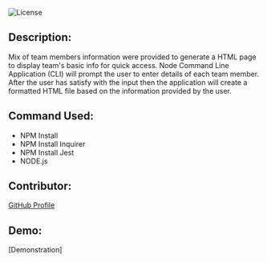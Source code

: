 ![License](https://img.shields.io/badge/License-ISC-blue.svg "License Badge")

## Description:
Mix of team members information were provided to generate a HTML page to display team's basic info for quick access. Node Command Line Application (CLI) will prompt the user to enter details of each team member. After the user has satisfy with the input then the application will create a formatted HTML file based on the information provided by the user. 
    
## Command Used:
- NPM Install
- NPM Install Inquirer
- NPM Install Jest
- NODE.js


## Contributor: 
[GitHub Profile](https://github.com/Veron-star)

## Demo:
[Demonstration]



    

    